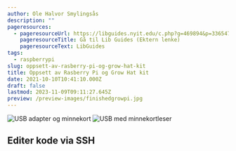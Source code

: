 ```yaml
---
author: Ole Halvor Smylingsås
description: ""
pageresources:
  - pageresourceUrl: https://libguides.nyit.edu/c.php?g=469894&p=3365470
    pageresourceTitle: Gå til Lib Guides (Ektern lenke)
    pageresourceText: LibGuides
tags:
  - raspberrypi
slug: oppsett-av-rasberry-pi-og-grow-hat-kit
title: Oppsett av Rasberry Pi og Grow Hat kit
date: 2021-10-10T10:41:10.000Z
draft: false
lastmod: 2023-11-09T09:11:27.645Z
preview: /preview-images/finishedgrowpi.jpg
---
```


<!--more-->

![USB adapter og minnekort](/img/boot_rpi_1.jpg)
![USB med minnekortleser](/img/boot_rpi_2.jpg)

## Editer kode via SSH
